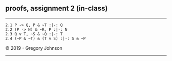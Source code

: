 ## proofs, assignment 2 (in-class)


---


~~~{.ProofChecker .JohnsonSL options="fonts tabindent render" guides="fitch" points="25" late-credit="20"}
2.1 P -> Q, P & ~T :|-: Q
2.2 (P -> N) & ~R, P :|-: N
2.3 Q v T, ~S & ~Q :|-: T
2.4 (~P & ~T) & (T v S) :|-: S & ~P
~~~

<p>&copy; 2019 - <script>document.write(new Date().getFullYear())</script> Gregory Johnson</p>

---


